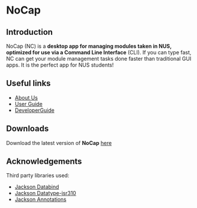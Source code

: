 # NoCap

## Introduction
NoCap (NC) is a **desktop app for managing modules taken in NUS, optimized for use via a Command Line Interface** (CLI).
If you can type fast, NC can get your module management tasks done faster than traditional GUI apps. It is the perfect
app for NUS students!

## Useful links
* [About Us](AboutUs.md)
* [User Guide](UserGuide.md)
* [DeveloperGuide](DeveloperGuide.md)

## Downloads
Download the latest version of **NoCap** [here](https://github.com/AY2122S1-CS2113T-F11-1/tp/releases)

## Acknowledgements
Third party libraries used:

- [Jackson Databind](https://mvnrepository.com/artifact/com.fasterxml.jackson.core/jackson-databind)
- [Jackson Datatype-jsr310](https://mvnrepository.com/artifact/com.fasterxml.jackson.datatype/jackson-datatype-jsr310)
- [Jackson Annotations](https://mvnrepository.com/artifact/com.fasterxml.jackson.core/jackson-annotations)




